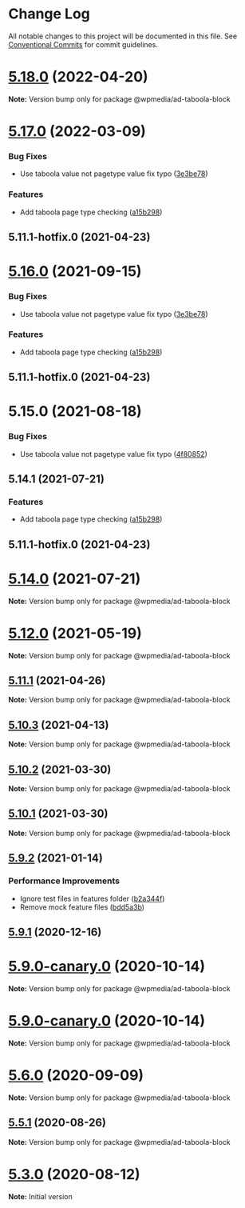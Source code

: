 # Change Log

All notable changes to this project will be documented in this file.
See [Conventional Commits](https://conventionalcommits.org) for commit guidelines.

# [5.18.0](https://github.com/WPMedia/arc-themes-blocks/compare/@wpmedia/ad-taboola-block@5.17.0...@wpmedia/ad-taboola-block@5.18.0) (2022-04-20)

**Note:** Version bump only for package @wpmedia/ad-taboola-block

# [5.17.0](https://github.com/WPMedia/arc-themes-blocks/compare/@wpmedia/ad-taboola-block@5.16.0...@wpmedia/ad-taboola-block@5.17.0) (2022-03-09)

### Bug Fixes

- Use taboola value not pagetype value fix typo ([3e3be78](https://github.com/WPMedia/arc-themes-blocks/commit/3e3be7816b2b30bf4fa532936931903fca290a6a))

### Features

- Add taboola page type checking ([a15b298](https://github.com/WPMedia/arc-themes-blocks/commit/a15b2981ab6c24f27170a8f186696524f9696e03))

## 5.11.1-hotfix.0 (2021-04-23)

# [5.16.0](https://github.com/WPMedia/fusion-news-theme-blocks/compare/@wpmedia/ad-taboola-block@5.15.0...@wpmedia/ad-taboola-block@5.16.0) (2021-09-15)

### Bug Fixes

- Use taboola value not pagetype value fix typo ([3e3be78](https://github.com/WPMedia/fusion-news-theme-blocks/commit/3e3be7816b2b30bf4fa532936931903fca290a6a))

### Features

- Add taboola page type checking ([a15b298](https://github.com/WPMedia/fusion-news-theme-blocks/commit/a15b2981ab6c24f27170a8f186696524f9696e03))

## 5.11.1-hotfix.0 (2021-04-23)

# 5.15.0 (2021-08-18)

### Bug Fixes

- Use taboola value not pagetype value fix typo ([4f80852](https://github.com/WPMedia/fusion-news-theme-blocks/commit/4f8085231637114840f16902dc808ecbc4954fcc))

## 5.14.1 (2021-07-21)

### Features

- Add taboola page type checking ([a15b298](https://github.com/WPMedia/fusion-news-theme-blocks/commit/a15b2981ab6c24f27170a8f186696524f9696e03))

## 5.11.1-hotfix.0 (2021-04-23)

# [5.14.0](https://github.com/WPMedia/fusion-news-theme-blocks/compare/v5.11.1-hotfix.0...v5.14.0) (2021-07-21)

**Note:** Version bump only for package @wpmedia/ad-taboola-block

# [5.12.0](https://github.com/WPMedia/fusion-news-theme-blocks/compare/v5.11.1-hotfix.0...v5.12.0) (2021-05-19)

**Note:** Version bump only for package @wpmedia/ad-taboola-block

## [5.11.1](https://github.com/WPMedia/fusion-news-theme-blocks/compare/v5.11.1-hotfix.0...v5.11.1) (2021-04-26)

**Note:** Version bump only for package @wpmedia/ad-taboola-block

## [5.10.3](https://github.com/WPMedia/fusion-news-theme-blocks/compare/v5.10.3-hotfix.0...v5.10.3) (2021-04-13)

**Note:** Version bump only for package @wpmedia/ad-taboola-block

## [5.10.2](https://github.com/WPMedia/fusion-news-theme-blocks/compare/v5.10.0...v5.10.2) (2021-03-30)

**Note:** Version bump only for package @wpmedia/ad-taboola-block

## [5.10.1](https://github.com/WPMedia/fusion-news-theme-blocks/compare/v5.10.0...v5.10.1) (2021-03-30)

**Note:** Version bump only for package @wpmedia/ad-taboola-block

## [5.9.2](https://github.com/WPMedia/fusion-news-theme-blocks/compare/v5.9.1...v5.9.2) (2021-01-14)

### Performance Improvements

- Ignore test files in features folder ([b2a344f](https://github.com/WPMedia/fusion-news-theme-blocks/commit/b2a344f96d92b63d25658ab70ec9ec63633fcf6f))
- Remove mock feature files ([bdd5a3b](https://github.com/WPMedia/fusion-news-theme-blocks/commit/bdd5a3bc942ac93a97623bf5c1fdd3aec264aa6f))

## [5.9.1](https://github.com/WPMedia/fusion-news-theme-blocks/compare/v5.9.0...v5.9.1) (2020-12-16)

# [5.9.0-canary.0](https://github.com/WPMedia/fusion-news-theme-blocks/compare/v5.9.0-beta.0...v5.9.0-canary.0) (2020-10-14)

**Note:** Version bump only for package @wpmedia/ad-taboola-block

# [5.9.0-canary.0](https://github.com/WPMedia/fusion-news-theme-blocks/compare/v5.9.0-beta.0...v5.9.0-canary.0) (2020-10-14)

**Note:** Version bump only for package @wpmedia/ad-taboola-block

# [5.6.0](https://github.com/WPMedia/fusion-news-theme-blocks/compare/v5.6.0-beta.0...v5.6.0) (2020-09-09)

**Note:** Version bump only for package @wpmedia/ad-taboola-block

## [5.5.1](https://github.com/WPMedia/fusion-news-theme-blocks/compare/v5.5.1-beta.0...v5.5.1) (2020-08-26)

**Note:** Version bump only for package @wpmedia/ad-taboola-block

# [5.3.0](https://github.com/WPMedia/fusion-news-theme-blocks/compare/v5.3.0-beta.0...v5.3.0) (2020-08-12)

**Note:** Initial version
